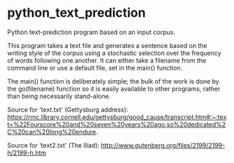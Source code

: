 # python_text_prediction
Python text-prediction program based on an input corpus.

This program takes a text file and generates
a sentence based on the writing style of the
corpus using a stochastic selection over the
frequency of words following one another. It
can either take a filename from the command
line or use a default file, set in the main()
function.

The main() function is deliberately simple;
the bulk of the work is done by the
go(filename) function so it is easily
available to other programs, rather than
being necessarily stand-alone.


Source for 'text.txt' (Gettysburg address): https://rmc.library.cornell.edu/gettysburg/good_cause/transcript.htm#:~:text=%22Fourscore%20and%20seven%20years%20ago,so%20dedicated%2C%20can%20long%20endure.

Source for 'text2.txt' (The Iliad): http://www.gutenberg.org/files/2199/2199-h/2199-h.htm
